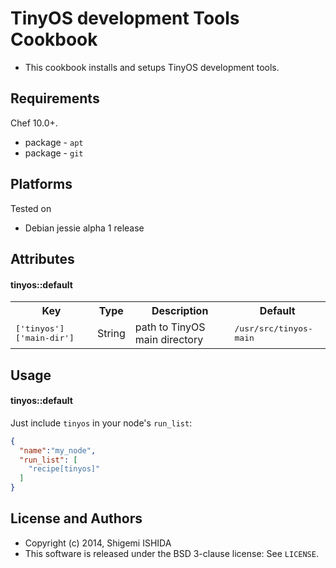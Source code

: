 TinyOS development Tools Cookbook
======================

- This cookbook installs and setups TinyOS development tools.


Requirements
------------
Chef 10.0+.

- package - `apt`
- package - `git`


Platforms
---------
Tested on
- Debian jessie alpha 1 release


Attributes
----------
#### tinyos::default
<table>
  <tr>
    <th>Key</th>
    <th>Type</th>
    <th>Description</th>
    <th>Default</th>
  </tr>
  <tr>
    <td><tt>['tinyos']['main-dir']</tt></td>
    <td>String</td>
    <td>path to TinyOS main directory</td>
    <td><tt>/usr/src/tinyos-main</tt></td>
  </tr>
</table>


Usage
-----
#### tinyos::default

Just include `tinyos` in your node's `run_list`:

```json
{
  "name":"my_node",
  "run_list": [
    "recipe[tinyos]"
  ]
}
```

License and Authors
-------------------
- Copyright (c) 2014, Shigemi ISHIDA
- This software is released under the BSD 3-clause license: See `LICENSE`.